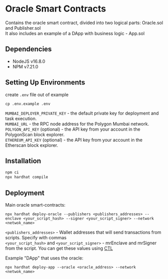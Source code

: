 # Oracle Smart Contracts

Contains the oracle smart contract, divided into two logical parts: Oracle.sol and Publisher.sol  
It also includes an example of a DApp with business logic - App.sol  

## Dependencies

- NodeJS v16.8.0
- NPM v7.21.0

## Setting Up Environments
create `.env` file out of example

```
cp .env.example .env
```

`MUMBAI_DEPLOYER_PRIVATE_KEY` - the default private key for deployment and task execution.  
`MUMBAI_URL` - the RPC node address for the Polygon Mumbai network.  
`POLYGON_API_KEY` (optional) - the API key from your account in the PolygonScan block explorer.  
`ETHEREUM_API_KEY` (optional) - the API key from your account in the Etherscan block explorer.  

## Installation
```bash
npm ci
npx hardhat compile
```

## Deployment
Main oracle smart-contracts:
```
npx hardhat deploy-oracle --publishers <publishers_addresses> --enclave <your_script_hash> --signer <your_script_signer> --network <netwok_name>
```
`<publishers_addresses>` - Wallet addresses that will send transactions from scripts. Specify with commas  
`<your_script_hash>` and `<your_script_signer>` - mrEnclave and mrSigner from the script. You can get these values using [CTL](https://github.com/Super-Protocol/ctl)  

Example "DApp" that uses the oracle:  
```
npx hardhat deploy-app --oracle <oracle_address> --network <netwok_name>
```

